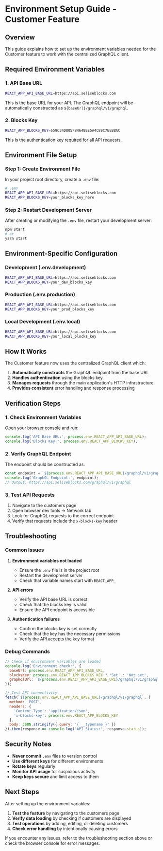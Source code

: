 # Environment Setup Guide - Customer Feature

## Overview

This guide explains how to set up the environment variables needed for the Customer feature to work with the centralized GraphQL client.

## Required Environment Variables

### 1. API Base URL
```bash
REACT_APP_API_BASE_URL=https://api.seliseblocks.com
```
This is the base URL for your API. The GraphQL endpoint will be automatically constructed as `${baseUrl}/graphql/v1/graphql`.

### 2. Blocks Key
```bash
REACT_APP_BLOCKS_KEY=659C34D805F84648BE5A4C89C7EEBBAC
```
This is the authentication key required for all API requests.

## Environment File Setup

### Step 1: Create Environment File
In your project root directory, create a `.env` file:

```bash
# .env
REACT_APP_API_BASE_URL=https://api.seliseblocks.com
REACT_APP_BLOCKS_KEY=your_blocks_key_here
```

### Step 2: Restart Development Server
After creating or modifying the `.env` file, restart your development server:

```bash
npm start
# or
yarn start
```

## Environment-Specific Configuration

### Development (.env.development)
```bash
REACT_APP_API_BASE_URL=https://api.seliseblocks.com
REACT_APP_BLOCKS_KEY=your_dev_blocks_key
```

### Production (.env.production)
```bash
REACT_APP_API_BASE_URL=https://api.seliseblocks.com
REACT_APP_BLOCKS_KEY=your_prod_blocks_key
```

### Local Development (.env.local)
```bash
REACT_APP_API_BASE_URL=https://api.seliseblocks.com
REACT_APP_BLOCKS_KEY=your_local_blocks_key
```

## How It Works

The Customer feature now uses the centralized GraphQL client which:

1. **Automatically constructs** the GraphQL endpoint from the base URL
2. **Handles authentication** using the blocks key
3. **Manages requests** through the main application's HTTP infrastructure
4. **Provides consistent** error handling and response processing

## Verification Steps

### 1. Check Environment Variables
Open your browser console and run:
```javascript
console.log('API Base URL:', process.env.REACT_APP_API_BASE_URL);
console.log('Blocks Key:', process.env.REACT_APP_BLOCKS_KEY);
```

### 2. Verify GraphQL Endpoint
The endpoint should be constructed as:
```javascript
const endpoint = `${process.env.REACT_APP_API_BASE_URL}/graphql/v1/graphql`;
console.log('GraphQL Endpoint:', endpoint);
// Output: https://api.seliseblocks.com/graphql/v1/graphql
```

### 3. Test API Requests
1. Navigate to the customers page
2. Open browser dev tools → Network tab
3. Look for GraphQL requests to the correct endpoint
4. Verify that requests include the `x-blocks-key` header

## Troubleshooting

### Common Issues

1. **Environment variables not loaded**
   - Ensure the `.env` file is in the project root
   - Restart the development server
   - Check that variable names start with `REACT_APP_`

2. **API errors**
   - Verify the API base URL is correct
   - Check that the blocks key is valid
   - Ensure the API endpoint is accessible

3. **Authentication failures**
   - Confirm the blocks key is set correctly
   - Check that the key has the necessary permissions
   - Verify the API accepts the key format

### Debug Commands

```javascript
// Check if environment variables are loaded
console.log('Environment check:', {
  baseUrl: process.env.REACT_APP_API_BASE_URL,
  blocksKey: process.env.REACT_APP_BLOCKS_KEY ? 'Set' : 'Not set',
  graphqlUrl: `${process.env.REACT_APP_API_BASE_URL}/graphql/v1/graphql`
});

// Test API connectivity
fetch(`${process.env.REACT_APP_API_BASE_URL}/graphql/v1/graphql`, {
  method: 'POST',
  headers: {
    'Content-Type': 'application/json',
    'x-blocks-key': process.env.REACT_APP_BLOCKS_KEY
  },
  body: JSON.stringify({ query: '{ __typename }' })
}).then(response => console.log('API Status:', response.status));
```

## Security Notes

- **Never commit** `.env` files to version control
- **Use different keys** for different environments
- **Rotate keys** regularly
- **Monitor API usage** for suspicious activity
- **Keep keys secure** and limit access to them

## Next Steps

After setting up the environment variables:

1. **Test the feature** by navigating to the customers page
2. **Verify data loading** by checking if customers are displayed
3. **Test operations** by adding, editing, or deleting customers
4. **Check error handling** by intentionally causing errors

If you encounter any issues, refer to the troubleshooting section above or check the browser console for error messages.
